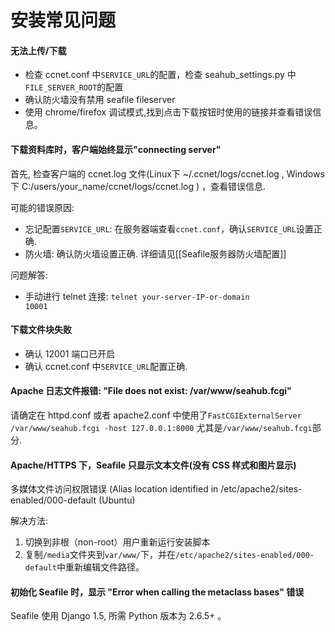 # 安装常见问题

#### 无法上传/下载

* 检查 ccnet.conf 中`SERVICE_URL`的配置，检查 seahub_settings.py 中`FILE_SERVER_ROOT`的配置 
* 确认防火墙没有禁用 seafile fileserver 
* 使用 chrome/firefox 调试模式,找到点击下载按钮时使用的链接并查看错误信息。

#### 下载资料库时，客户端始终显示"connecting server"

首先, 检查客户端的 ccnet.log 文件(Linux下 ~/.ccnet/logs/ccnet.log , Windows下 C:/users/your_name/ccnet/logs/ccnet.log ) ，查看错误信息.

可能的错误原因:

* 忘记配置<code>SERVICE_URL</code>: 在服务器端查看<code>ccnet.conf</code>，确认<code>SERVICE_URL</code>设置正确.
* 防火墙: 确认防火墙设置正确. 详细请见[[Seafile服务器防火墙配置]]

问题解答:

* 手动进行 telnet 连接: <code>telnet your-server-IP-or-domain 10001</code> 

#### 下载文件块失败

* 确认 12001 端口已开启
* 确认 ccnet.conf 中`SERVICE_URL`配置正确.

#### Apache 日志文件报错: "File does not exist: /var/www/seahub.fcgi"

请确定在 httpd.conf 或者 apache2.conf 中使用了`FastCGIExternalServer /var/www/seahub.fcgi -host 127.0.0.1:8000` 尤其是`/var/www/seahub.fcgi`部分.

#### Apache/HTTPS 下，Seafile 只显示文本文件(没有 CSS 样式和图片显示)

多媒体文件访问权限错误 (Alias location identified in /etc/apache2/sites-enabled/000-default (Ubuntu)

解决方法:

1. 切换到非根（non-root）用户重新运行安装脚本
2. 复制`/media`文件夹到`var/www/`下，并在`/etc/apache2/sites-enabled/000-default`中重新编辑文件路径。

#### 初始化 Seafile 时，显示 "Error when calling the metaclass bases" 错误

Seafile 使用 Django 1.5, 所需 Python 版本为 2.6.5+ 。
